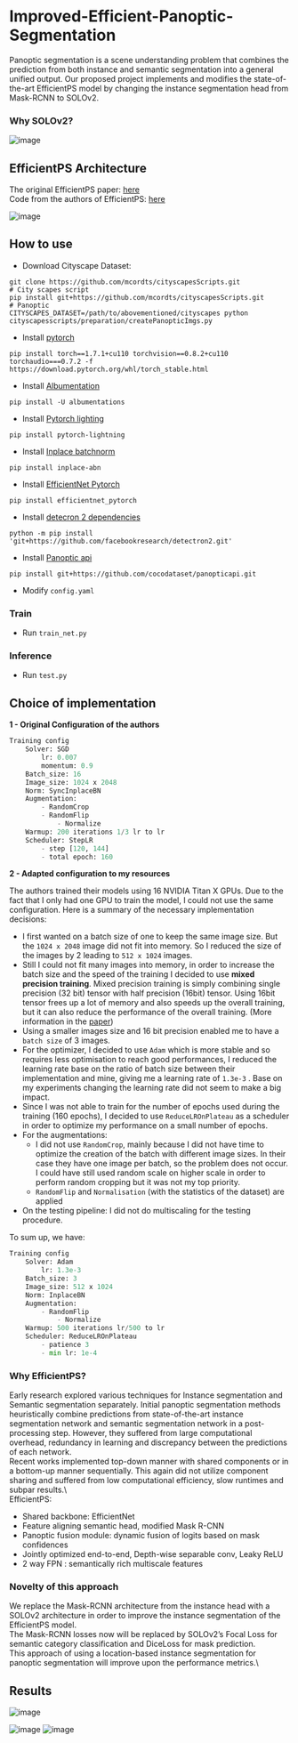# Improved-Efficient-Panoptic-Segmentation


Panoptic segmentation is a scene understanding problem that combines the prediction from both instance and semantic segmentation into a general unified output.
Our proposed project implements and modifies the state-of-the-art EfficientPS model by changing the instance segmentation head from Mask-RCNN to SOLOv2.

### Why SOLOv2?
![image](https://user-images.githubusercontent.com/38180831/203141810-3c0e51b8-7a79-46ff-b0de-532efb184231.png)

## EfficientPS Architecture

The original EfficientPS paper: [here](https://arxiv.org/abs/2004.02307)\
Code from the authors of EfficientPS: [here](https://github.com/DeepSceneSeg/EfficientPS)

![image](https://user-images.githubusercontent.com/38180831/203141883-79fd1093-eb06-4be8-8ddc-b9c8e63a911e.png)

## How to use

- Download Cityscape Dataset:
```
git clone https://github.com/mcordts/cityscapesScripts.git
# City scapes script
pip install git+https://github.com/mcordts/cityscapesScripts.git
# Panoptic
CITYSCAPES_DATASET=/path/to/abovementioned/cityscapes python cityscapesscripts/preparation/createPanopticImgs.py
```
- Install [pytorch](https://pytorch.org/)
```
pip install torch==1.7.1+cu110 torchvision==0.8.2+cu110 torchaudio===0.7.2 -f https://download.pytorch.org/whl/torch_stable.html
```
- Install [Albumentation](https://albumentations.ai/)
```
pip install -U albumentations
```
- Install [Pytorch lighting](https://www.pytorchlightning.ai/)
```
pip install pytorch-lightning
```
- Install [Inplace batchnorm](https://github.com/mapillary/inplace_abn)
```
pip install inplace-abn
```
- Install [EfficientNet Pytorch](https://github.com/lukemelas/EfficientNet-PyTorch)
```
pip install efficientnet_pytorch
```
- Install [detecron 2 dependencies](https://github.com/facebookresearch/detectron2)
```
python -m pip install 'git+https://github.com/facebookresearch/detectron2.git'
```
- Install [Panoptic api](https://github.com/cocodataset/panopticapi)
```
pip install git+https://github.com/cocodataset/panopticapi.git
```
- Modify `config.yaml`
### Train
- Run `train_net.py`

### Inference
- Run `test.py`

## Choice of implementation

**1 - Original Configuration of the authors**

```python
Training config
	Solver: SGD
		lr: 0.007
		momentum: 0.9
	Batch_size: 16
	Image_size: 1024 x 2048
	Norm: SyncInplaceBN
	Augmentation:
		- RandomCrop
		- RandomFlip
			- Normalize
	Warmup: 200 iterations 1/3 lr to lr
	Scheduler: StepLR
		- step [120, 144]
		- total epoch: 160
```

**2 - Adapted configuration to my resources**

The authors trained their models using 16 NVIDIA Titan X GPUs. Due to the fact that I only had one GPU to train the model, I could not use the same configuration. Here is a summary of the necessary implementation decisions:

- I first wanted on a batch size of one to keep the same image size. But the `1024 x 2048` image did not fit into memory. So I reduced the size of the images by 2 leading to `512 x 1024` images.
- Still I could not fit many images into memory, in order to increase the batch size and the speed of the training I decided to use **mixed precision training**. Mixed precision training is simply combining single precision (32 bit) tensor with half precision (16bit) tensor. Using 16bit tensor frees up a lot of memory and also speeds up the overall training, but it can also reduce the performance of the overall training. (More information in the [paper](https://arxiv.org/pdf/1802.00930.pdf))
- Using a smaller images size and 16 bit precision enabled me to have a `batch size` of 3 images.
- For the optimizer, I decided to use `Adam` which is more stable and so requires less optimisation to reach good performances, I reduced the learning rate base on the ratio of batch size between their implementation and mine, giving me a learning rate of `1.3e-3` . Base on my experiments changing the learning rate did not seem to make a big impact.
- Since I was not able to train for the number of epochs used during the training (160 epochs), I decided to use `ReduceLROnPlateau` as a scheduler in order to optimize my performance on a small number of epochs.
- For the augmentations:
    - I did not use `RandomCrop`, mainly because I did not have time to optimize the creation of the batch with different image sizes. In their case they have one image per batch, so the problem does not occur. I could have still used random scale on higher scale in order to perform random cropping but it was not my top priority.
    - `RandomFlip` and `Normalisation` (with the statistics of the dataset) are applied
- On the testing pipeline: I did not do multiscaling for the testing procedure.

To sum up, we have:

```python
Training config
	Solver: Adam
		lr: 1.3e-3
	Batch_size: 3
	Image_size: 512 x 1024
	Norm: InplaceBN
	Augmentation:
		- RandomFlip
			- Normalize
	Warmup: 500 iterations lr/500 to lr
	Scheduler: ReduceLROnPlateau
		- patience 3
		- min lr: 1e-4
```


### Why EfficientPS?

Early research explored various techniques for Instance segmentation and Semantic segmentation separately. Initial panoptic segmentation methods heuristically combine predictions from state-of-the-art instance segmentation network and semantic segmentation network in a post-processing step. However, they suffered from large computational overhead, redundancy in learning and discrepancy between the predictions of each network.\
Recent works implemented top-down manner with shared components or in a bottom-up manner sequentially. This again did not utilize component sharing and suffered from low computational efficiency, slow runtimes and subpar results.\ \
EfficientPS:
- Shared backbone: EfficientNet
- Feature aligning semantic head, modified Mask R-CNN
- Panoptic fusion module: dynamic fusion of logits based on mask confidences
- Jointly optimized end-to-end, Depth-wise separable conv, Leaky ReLU
- 2 way FPN : semantically rich multiscale features

### Novelty of this approach

We replace the Mask-RCNN architecture from the instance head with a SOLOv2 architecture in order to improve the instance segmentation of the EfficientPS model.\
The Mask-RCNN losses now will be replaced by SOLOv2’s Focal Loss for semantic category classification and DiceLoss for mask prediction.\
This approach of using a location-based instance segmentation for panoptic segmentation will improve upon the performance metrics.\



## Results
![image](https://user-images.githubusercontent.com/38180831/203146468-67a3e8cc-0a21-493e-be43-26655b6615b3.png)

![image](https://user-images.githubusercontent.com/38180831/203145055-325e047d-db78-437c-b103-bc42593e2c6f.png)
![image](https://user-images.githubusercontent.com/38180831/203145086-789ef0b7-25c7-4269-b468-a5673fecf22f.png)



